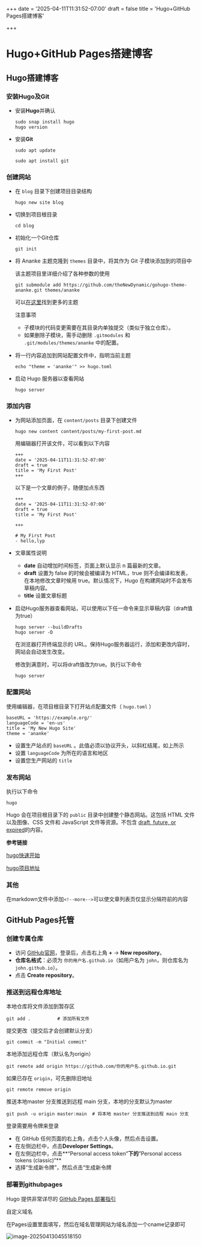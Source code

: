 +++
date = '2025-04-11T11:31:52-07:00'
draft = false
title = 'Hugo+GitHub Pages搭建博客'

+++

# Hugo+GitHub Pages搭建博客
<!--more-->

## Hugo搭建博客

### 安装Hugo及Git

- 安装**Hugo**并确认

  ```
  sudo snap install hugo
  hugo version
  ```

- 安装**Git**

  ```
  sudo apt update
  
  sudo apt install git
  ```

### 创建网站

- 在 `blog` 目录下创建项目目录结构

  `hugo new site blog`

- 切换到项目根目录

  `cd blog`

- 初始化一个Git仓库

  `git init`
  
- 将 Ananke 主题克隆到 `themes` 目录中，将其作为 Git 子模块添加到的项目中

  该主题项目里详细介绍了各种参数的使用

  ```text
  git submodule add https://github.com/theNewDynamic/gohugo-theme-ananke.git themes/ananke
  ```

  可以[在这里](https://themes.gohugo.io/)找到更多的主题

  注意事项

  - 子模块的代码变更需要在其目录内单独提交（类似于独立仓库）。
  - 如果删除子模块，需手动删除 `.gitmodules` 和 `.git/modules/themes/ananke` 中的配置。

- 将一行内容追加到网站配置文件中，指明当前主题

  `echo "theme = 'ananke'" >> hugo.toml`

- 启动 Hugo 服务器以查看网站

  `hugo server`

### 添加内容

- 为网站添加页面，在 `content/posts` 目录下创建文件

  `hugo new content content/posts/my-first-post.md`

  用编辑器打开该文件，可以看到以下内容

  ```
  +++
  date = '2025-04-11T11:31:52-07:00'
  draft = true
  title = 'My First Post'
  +++
  ```
  
  
  
  以下是一个文章的例子，随便加点东西
  
  ```
  +++
  date = '2025-04-11T11:31:52-07:00'
  draft = true
  title = 'My First Post'
  
  +++
  
  # My First Post
  - hello,lyp
  ```
  
  
  
- 文章属性说明
  

  - **date** 自动增加时间标签，页面上默认显示 n 篇最新的文章。
  - **draft** 设置为 false 的时候会被编译为 HTML，true 则不会编译和发表，在本地修改文章时候用 true。默认情况下，Hugo 在构建网站时不会发布草稿内容。
  - **title** 设置文章标题
  
- 启动Hugo服务器查看网站，可以使用以下任一命令来显示草稿内容（draft值为true）

  ```
  hugo server --buildDrafts
  hugo server -D
  ```

  在浏览器打开终端显示的 URL。保持Hugo服务器运行，添加和更改内容时，网站会自动发生改变。

  修改到满意时，可以将draft值改为true。执行以下命令

  `hugo server`

### 配置网站

使用编辑器，在项目根目录下打开站点配置文件（ `hugo.toml` ）

```
baseURL = 'https://example.org/'
languageCode = 'en-us'
title = 'My New Hugo Site'
theme = 'ananke'
```

- 设置生产站点的 `baseURL` 。此值必须以协议开头，以斜杠结尾，如上所示
- 设置 `languageCode` 为所在的语言和地区
- 设置您生产网站的 `title` 

### 发布网站

执行以下命令

`hugo`

Hugo 会在项目根目录下的 `public` 目录中创建整个静态网站。这包括 HTML 文件以及图像、CSS 文件和 JavaScript 文件等资源。不包含 [draft, future, or expired](https://gohugo.io/getting-started/usage/#draft-future-and-expired-content)的内容。



**参考链接** 

[hugo快速开始](https://gohugo.io/getting-started/quick-start/)

[hugo项目地址](https://github.com/gohugoio/hugo)





### 其他



在markdown文件中添加`<!--more-->`可以使文章列表页仅显示分隔符前的内容



## GitHub Pages托管

### **创建专属仓库**

- 访问 [GitHub官网](https://github.com/)，登录后，点击右上角 **+** → **New repository**。
- **仓库名格式**：必须为 `你的用户名.github.io`（如用户名为 `john`，则仓库名为 `john.github.io`）。
- 点击 **Create repository**。

### 推送到远程仓库地址

本地仓库将文件添加到暂存区

```
git add .          # 添加所有文件
```

提交更改（提交后才会创建默认分支）

```
git commit -m "Initial commit"
```

本地添加远程仓库（默认名为origin）

```
git remote add origin https://github.com/你的用户名.github.io.git
```

如果已存在 `origin`，可先删除旧地址

```
git remote remove origin
```

推送本地master 分支推送到远程 main 分支，本地的分支默认为master

```
git push -u origin master:main  # 将本地 master 分支推送到远程 main 分支
```

登录需要用令牌来登录

- 在 GitHub 任何页面的右上角，点击个人头像，然后点击设置。
- 在左侧边栏中，点击**Developer Settings**。
- 在左侧边栏中，点击**“Personal access token”**下的**”Personal access tokens (classic)“**
- 
  选择“生成新令牌”，然后点击“生成新令牌

### 部署到githubpages

Hugo 提供非常详尽的 [GitHub Pages 部署指引](https://gohugo.io/hosting-and-deployment/hosting-on-github/)

自定义域名

在Pages设置里面填写，然后在域名管理网站为域名添加一个cname记录即可

![image-20250413045518150](https://alist.lyphahaha.top/d/onedrive/alist-for-guest/images_bed/hugo+githubpages搭建博客.assets/image-20250413045518150.png)
